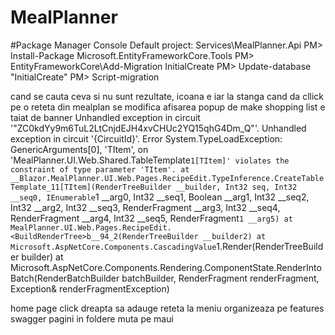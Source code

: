 # MealPlanner

#Package Manager Console
Default project: Services\MealPlanner.Api
PM> Install-Package Microsoft.EntityFrameworkCore.Tools
PM> EntityFrameworkCore\Add-Migration InitialCreate
PM> Update-database "InitialCreate"
PM> Script-migration



cand se cauta ceva si nu sunt rezultate, icoana e iar la stanga
cand da cllick pe o reteta din mealplan se modifica afisarea
popup de make shopping list e taiat de banner
Unhandled exception in circuit '"ZC0kdYy9m6TuL2LtCnjdEJH4xvCHUc2YQ15qhG4Dm_Q"'.	Unhandled exception in circuit '{CircuitId}'.	Error	System.TypeLoadException: GenericArguments[0], 'TItem', on 'MealPlanner.UI.Web.Shared.TableTemplate`1[TItem]' violates the constraint of type parameter 'TItem'. at __Blazor.MealPlanner.UI.Web.Pages.RecipeEdit.TypeInference.CreateTableTemplate_11[TItem](RenderTreeBuilder __builder, Int32 seq, Int32 __seq0, IEnumerable`1 __arg0, Int32 __seq1, Boolean __arg1, Int32 __seq2, Int32 __arg2, Int32 __seq3, RenderFragment __arg3, Int32 __seq4, RenderFragment __arg4, Int32 __seq5, RenderFragment`1 __arg5) at MealPlanner.UI.Web.Pages.RecipeEdit.<BuildRenderTree>b__94_2(RenderTreeBuilder __builder2) at Microsoft.AspNetCore.Components.CascadingValue`1.Render(RenderTreeBuilder builder) at Microsoft.AspNetCore.Components.Rendering.ComponentState.RenderIntoBatch(RenderBatchBuilder batchBuilder, RenderFragment renderFragment, Exception& renderFragmentException)



home page
click dreapta sa adauge reteta la meniu
organizeaza pe features
swagger
pagini in foldere
muta pe maui

